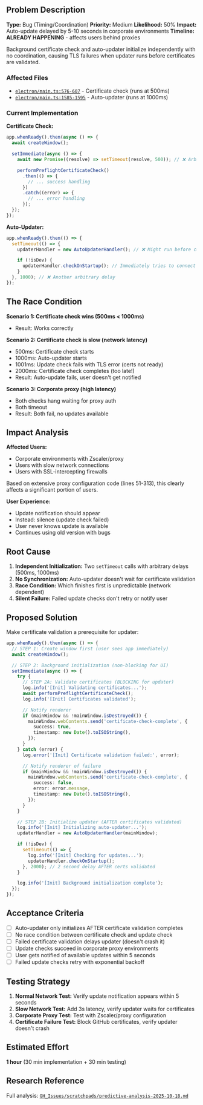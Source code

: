 ## Problem Description

**Type:** Bug (Timing/Coordination)
**Priority:** Medium
**Likelihood:** 50%
**Impact:** Auto-update delayed by 5-10 seconds in corporate environments
**Timeline:** **ALREADY HAPPENING** - affects users behind proxies

Background certificate check and auto-updater initialize independently with no coordination, causing TLS failures when updater runs before certificates are validated.

### Affected Files

- [`electron/main.ts:576-607`](electron/main.ts#L576-L607) - Certificate check (runs at 500ms)
- [`electron/main.ts:1585-1595`](electron/main.ts#L1585-L1595) - Auto-updater (runs at 1000ms)

### Current Implementation

**Certificate Check:**

```typescript
app.whenReady().then(async () => {
  await createWindow();

  setImmediate(async () => {
    await new Promise((resolve) => setTimeout(resolve, 500)); // ❌ Arbitrary delay

    performPreflightCertificateCheck()
      .then(() => {
        // ... success handling
      })
      .catch((error) => {
        // ... error handling
      });
  });
});
```

**Auto-Updater:**

```typescript
app.whenReady().then(() => {
  setTimeout(() => {
    updaterHandler = new AutoUpdaterHandler(); // ❌ Might run before certs validated!

    if (!isDev) {
      updaterHandler.checkOnStartup(); // Immediately tries to connect
    }
  }, 1000); // ❌ Another arbitrary delay
});
```

## The Race Condition

**Scenario 1: Certificate check wins (500ms < 1000ms)**

- Result: Works correctly

**Scenario 2: Certificate check is slow (network latency)**

- 500ms: Certificate check starts
- 1000ms: Auto-updater starts
- 1001ms: Update check fails with TLS error (certs not ready)
- 2000ms: Certificate check completes (too late!)
- Result: Auto-update fails, user doesn't get notified

**Scenario 3: Corporate proxy (high latency)**

- Both checks hang waiting for proxy auth
- Both timeout
- Result: Both fail, no updates available

## Impact Analysis

**Affected Users:**

- Corporate environments with Zscaler/proxy
- Users with slow network connections
- Users with SSL-intercepting firewalls

Based on extensive proxy configuration code (lines 51-313), this clearly affects a significant portion of users.

**User Experience:**

- Update notification should appear
- Instead: silence (update check failed)
- User never knows update is available
- Continues using old version with bugs

## Root Cause

1. **Independent Initialization:** Two `setTimeout` calls with arbitrary delays (500ms, 1000ms)
2. **No Synchronization:** Auto-updater doesn't wait for certificate validation
3. **Race Condition:** Which finishes first is unpredictable (network dependent)
4. **Silent Failure:** Failed update checks don't retry or notify user

## Proposed Solution

Make certificate validation a prerequisite for updater:

```typescript
app.whenReady().then(async () => {
  // STEP 1: Create window first (user sees app immediately)
  await createWindow();

  // STEP 2: Background initialization (non-blocking for UI)
  setImmediate(async () => {
    try {
      // STEP 2A: Validate certificates (BLOCKING for updater)
      log.info('[Init] Validating certificates...');
      await performPreflightCertificateCheck();
      log.info('[Init] Certificates validated');

      // Notify renderer
      if (mainWindow && !mainWindow.isDestroyed()) {
        mainWindow.webContents.send('certificate-check-complete', {
          success: true,
          timestamp: new Date().toISOString(),
        });
      }
    } catch (error) {
      log.error('[Init] Certificate validation failed:', error);

      // Notify renderer of failure
      if (mainWindow && !mainWindow.isDestroyed()) {
        mainWindow.webContents.send('certificate-check-complete', {
          success: false,
          error: error.message,
          timestamp: new Date().toISOString(),
        });
      }
    }

    // STEP 2B: Initialize updater (AFTER certificates validated)
    log.info('[Init] Initializing auto-updater...');
    updaterHandler = new AutoUpdaterHandler(mainWindow);

    if (!isDev) {
      setTimeout(() => {
        log.info('[Init] Checking for updates...');
        updaterHandler.checkOnStartup();
      }, 2000); // 2 second delay AFTER certs validated
    }

    log.info('[Init] Background initialization complete');
  });
});
```

## Acceptance Criteria

- [ ] Auto-updater only initializes AFTER certificate validation completes
- [ ] No race condition between certificate check and update check
- [ ] Failed certificate validation delays updater (doesn't crash it)
- [ ] Update checks succeed in corporate proxy environments
- [ ] User gets notified of available updates within 5 seconds
- [ ] Failed update checks retry with exponential backoff

## Testing Strategy

1. **Normal Network Test:** Verify update notification appears within 5 seconds
2. **Slow Network Test:** Add 3s latency, verify updater waits for certificates
3. **Corporate Proxy Test:** Test with Zscaler/proxy configuration
4. **Certificate Failure Test:** Block GitHub certificates, verify updater doesn't crash

## Estimated Effort

**1 hour** (30 min implementation + 30 min testing)

## Research Reference

Full analysis: [`GH_Issues/scratchpads/predictive-analysis-2025-10-18.md`](../GH_Issues/scratchpads/predictive-analysis-2025-10-18.md#medium-priority-issue-7-certificate-check-delays-auto-update)
